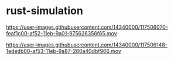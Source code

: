 # rust-simulation


https://user-images.githubusercontent.com/14340000/117506070-feaf1c00-af52-11eb-9a01-975626356f65.mov



https://user-images.githubusercontent.com/14340000/117506148-1ededb00-af53-11eb-9a87-280a40dbf966.mov


